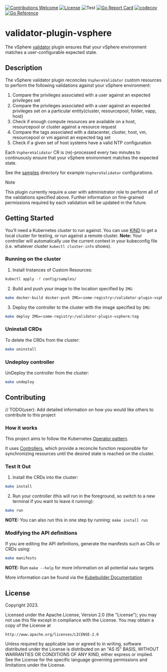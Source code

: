 [![Contributions Welcome](https://img.shields.io/badge/contributions-welcome-brightgreen.svg?style=flat)](https://github.com/spectrocloud-labs/validator-plugin-vsphere/issues)
[![License](https://img.shields.io/badge/License-Apache%202.0-blue.svg)](https://opensource.org/licenses/Apache-2.0)
![Test](https://github.com/spectrocloud-labs/validator-plugin-vsphere/actions/workflows/test.yaml/badge.svg)
[![Go Report Card](https://goreportcard.com/badge/github.com/spectrocloud-labs/validator-plugin-vsphere)](https://goreportcard.com/report/github.com/spectrocloud-labs/validator-plugin-vsphere)
[![codecov](https://codecov.io/gh/spectrocloud-labs/validator-plugin-vsphere/graph/badge.svg?token=QHR08U8SEQ)](https://codecov.io/gh/spectrocloud-labs/validator-plugin-vsphere)
[![Go Reference](https://pkg.go.dev/badge/github.com/spectrocloud-labs/validator-plugin-vsphere.svg)](https://pkg.go.dev/github.com/spectrocloud-labs/validator-plugin-vsphere)

# validator-plugin-vsphere
The vSphere [validator](https://github.com/spectrocloud-labs/validator) plugin ensures that your vSphere environment matches a user-configurable expected state.

## Description
The vSphere validator plugin reconciles `VsphereValidator` custom resources to perform the following validations against your vSphere environment:

1. Compare the privileges associated with a user against an expected privileges set
2. Compare the privileges associated with a user against an expected privileges set on a particular entity(cluster, resourcepool, folder, vapp, host)
3. Check if enough compute resources are available on a host, resourcepool or cluster against a resource request
4. Compare the tags associated with a datacenter, cluster, host, vm, resourcepool or vm against an expected tag set
5. Check if a given set of host systems have a valid NTP configuration

Each `VsphereValidator` CR is (re)-processed every two minutes to continuously ensure that your vSphere environment matches the expected state.

See the [samples](https://github.com/spectrocloud-labs/validator-plugin-vsphere/tree/main/config/samples) directory for example `VsphereValidator` configurations.

> [!NOTE]
> This plugin currently require a user with administrator role to perform all of the validations specified above. Further information on fine-grained permissions required by each validation will be updated in the future.

## Getting Started
You’ll need a Kubernetes cluster to run against. You can use [KIND](https://sigs.k8s.io/kind) to get a local cluster for testing, or run against a remote cluster.
**Note:** Your controller will automatically use the current context in your kubeconfig file (i.e. whatever cluster `kubectl cluster-info` shows).

### Running on the cluster
1. Install Instances of Custom Resources:

```sh
kubectl apply -f config/samples/
```

2. Build and push your image to the location specified by `IMG`:

```sh
make docker-build docker-push IMG=<some-registry>/validator-plugin-vsphere:tag
```

3. Deploy the controller to the cluster with the image specified by `IMG`:

```sh
make deploy IMG=<some-registry>/validator-plugin-vsphere:tag
```

### Uninstall CRDs
To delete the CRDs from the cluster:

```sh
make uninstall
```

### Undeploy controller
UnDeploy the controller from the cluster:

```sh
make undeploy
```

## Contributing
// TODO(user): Add detailed information on how you would like others to contribute to this project

### How it works
This project aims to follow the Kubernetes [Operator pattern](https://kubernetes.io/docs/concepts/extend-kubernetes/operator/).

It uses [Controllers](https://kubernetes.io/docs/concepts/architecture/controller/),
which provide a reconcile function responsible for synchronizing resources until the desired state is reached on the cluster.

### Test It Out
1. Install the CRDs into the cluster:

```sh
make install
```

2. Run your controller (this will run in the foreground, so switch to a new terminal if you want to leave it running):

```sh
make run
```

**NOTE:** You can also run this in one step by running: `make install run`

### Modifying the API definitions
If you are editing the API definitions, generate the manifests such as CRs or CRDs using:

```sh
make manifests
```

**NOTE:** Run `make --help` for more information on all potential `make` targets

More information can be found via the [Kubebuilder Documentation](https://book.kubebuilder.io/introduction.html)

## License

Copyright 2023.

Licensed under the Apache License, Version 2.0 (the "License");
you may not use this file except in compliance with the License.
You may obtain a copy of the License at

    http://www.apache.org/licenses/LICENSE-2.0

Unless required by applicable law or agreed to in writing, software
distributed under the License is distributed on an "AS IS" BASIS,
WITHOUT WARRANTIES OR CONDITIONS OF ANY KIND, either express or implied.
See the License for the specific language governing permissions and
limitations under the License.

